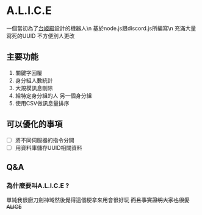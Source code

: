 # A.L.I.C.E
一個當初為了[台姬殿](https://discord.gg/tvpc)設計的機器人\n
基於node.js跟discord.js所編寫\n
充滿大量寫死的UUID 不方便別人更改

## 主要功能
1. 關鍵字回覆
2. 身分組人數統計
3. 大規模訊息刪除
4. 給特定身分組的人 另一個身分組
5. 使用CSV做訊息量排序

## 可以優化的事項
- [ ] 將不同伺服器的指令分開
- [ ] 用資料庫儲存UUID相關資料

## Q&A
### 為什麼要叫A.L.I.C.E ?
單純我很廚刀劍神域然後覺得這個梗拿來用會很好玩
~~而且事實證明大家也很愛ALICE~~
